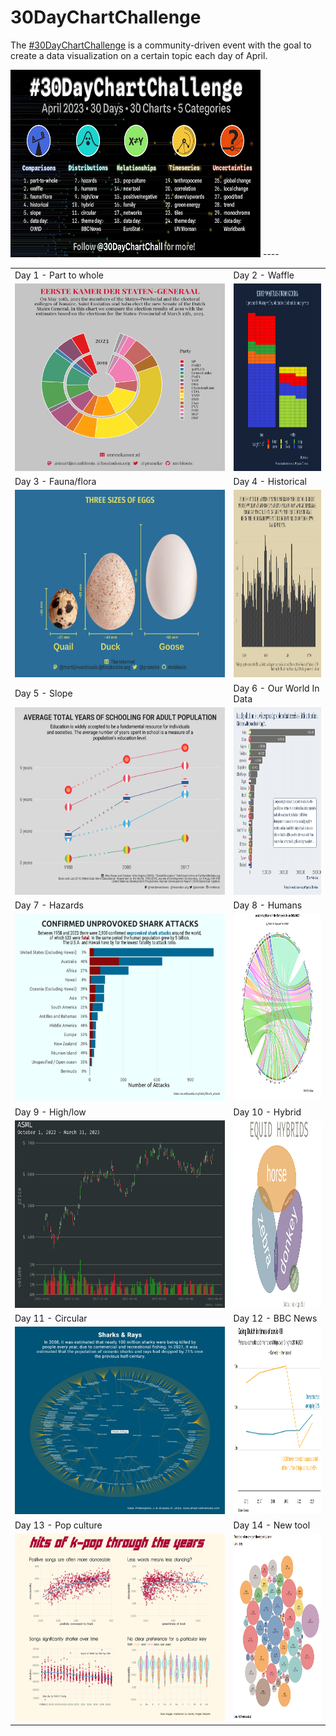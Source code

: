 # 30DayChartChallenge

The [#30DayChartChallenge](https://30daychartchallenge.org/) is a community-driven event with the goal to create a data visualization on a certain topic each day of April.

<img src="./resources/tdcc_2023.jpg" width=400 height=300>
----

<table>
  <tr>
    <td>Day 1 - Part to whole</td>
    <td>Day 2 - Waffle</td>
  </tr>
  <tr>
    <td><img src="./2023/01_part-to-whole.png" width=1200 height=300></td>
    <td><img src="./2023/02_waffle.png" width=400 height=300></td>
  </tr>
    <tr>
    <td>Day 3 - Fauna/flora</td>
    <td>Day 4 - Historical</td>
  </tr>
  <tr>
    <td><img src="./2023/03_fauna-flora.png" width=400 height=300></td>
    <td><img src="./2023/04_historical.png" width=400 height=300></td>
  </tr>
  <tr>
    <td>Day 5 - Slope</td>
    <td>Day 6 - Our World In Data</td>
  </tr>
  <tr>
    <td><img src="./2023/05_slope.png" width=400 height=300></td>
    <td><img src="./2023/06_owid.png" width=400 height=300></td>
  </tr>
    <tr>
    <td>Day 7 - Hazards</td>
    <td>Day 8 - Humans</td>
  </tr>
  <tr>
    <td><img src="./2023/07_hazards.png" width=400 height=300></td>
    <td><img src="./2023/08_humans.png" width=400 height=300></td>
  </tr>
  <tr>
    <td>Day 9 - High/low</td>
    <td>Day 10 - Hybrid</td>
  </tr>
    <tr>
    <td><img src="./2023/09_high-low.png" width=400 height=300></td>
    <td><img src="./2023/10_hybrid.png" width=400 height=300></td>
  </tr>
  <tr>
    <td>Day 11 - Circular</td>
    <td>Day 12 - BBC News</td>
  </tr>
  <tr>
    <td><img src="./2023/11_circular.png" width=400 height=300></td>
    <td><img src="./2023/12_bbc-news.png" width=400 height=300></td>
  </tr>
  <tr>
    <td>Day 13 - Pop culture</td>
    <td>Day 14 - New tool</td>
  </tr>
  <tr>
    <td><img src="./2023/13_pop-culture.png" width=400 height=300></td>
    <td><img src="./2023/14_new-tool.png" width=400 height=300></td>
  </tr>
</table>
